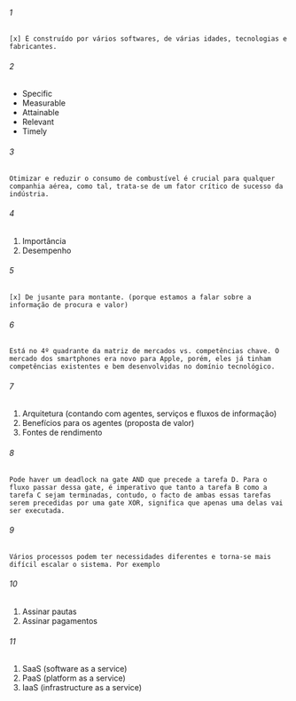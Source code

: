 ###### 1

    [x] É construído por vários softwares, de várias idades, tecnologias e fabricantes.

###### 2	

* Specific
* Measurable
* Attainable
* Relevant
* Timely

###### 3

```
Otimizar e reduzir o consumo de combustível é crucial para qualquer companhia aérea, como tal, trata-se de um fator crítico de sucesso da indústria.
```

###### 4

1. Importância
2. Desempenho

###### 5

    [x] De jusante para montante. (porque estamos a falar sobre a informação de procura e valor)

###### 6

```
Está no 4º quadrante da matriz de mercados vs. competências chave. O mercado dos smartphones era novo para Apple, porém, eles já tinham competências existentes e bem desenvolvidas no domínio tecnológico.
```

###### 7

1. Arquitetura (contando com agentes, serviços e fluxos de informação)
2. Benefícios para os agentes (proposta de valor)
3. Fontes de rendimento

###### 8

```
Pode haver um deadlock na gate AND que precede a tarefa D. Para o fluxo passar dessa gate, é imperativo que tanto a tarefa B como a tarefa C sejam terminadas, contudo, o facto de ambas essas tarefas serem precedidas por uma gate XOR, significa que apenas uma delas vai ser executada.
```

###### 9

```
Vários processos podem ter necessidades diferentes e torna-se mais difícil escalar o sistema. Por exemplo
```

###### 10

1. Assinar pautas
2. Assinar pagamentos

###### 11

1. SaaS (software as a service)
2. PaaS (platform as a service)
3. IaaS (infrastructure as a service)
